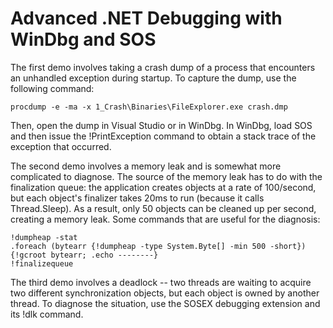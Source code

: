 Advanced .NET Debugging with WinDbg and SOS
===========================================

The first demo involves taking a crash dump of a process that encounters an unhandled exception during startup. To capture the dump, use the following command:

```
procdump -e -ma -x 1_Crash\Binaries\FileExplorer.exe crash.dmp
```

Then, open the dump in Visual Studio or in WinDbg. In WinDbg, load SOS and then issue the !PrintException command to obtain a stack trace of the exception that occurred.

The second demo involves a memory leak and is somewhat more complicated to diagnose. The source of the memory leak has to do with the finalization queue: the application creates objects at a rate of 100/second, but each object's finalizer takes 20ms to run (because it calls Thread.Sleep). As a result, only 50 objects can be cleaned up per second, creating a memory leak. Some commands that are useful for the diagnosis:

```
!dumpheap -stat
.foreach (bytearr {!dumpheap -type System.Byte[] -min 500 -short}) {!gcroot bytearr; .echo --------}
!finalizequeue
```

The third demo involves a deadlock -- two threads are waiting to acquire two different synchronization objects, but each object is owned by another thread. To diagnose the situation, use the SOSEX debugging extension and its !dlk command.
